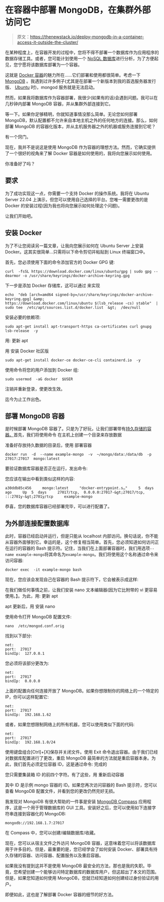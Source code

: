 # 在容器中部署 MongoDB，在集群外部访问它

> 原文：<https://thenewstack.io/deploy-mongodb-in-a-container-access-it-outside-the-cluster/>

在某种程度上，在容器开发的过程中，您将不得不部署一个数据库作为应用程序的数据存储工具。或者，您可能计划使用一个 [NoSQL 数据库](https://thenewstack.io/why-choose-a-nosql-database-there-are-many-great-reasons/)进行分析，为了方便起见，您宁愿将该数据库部署为一个容器。

这就是 [Docker 容器](https://www.docker.com/?utm_content=inline-mention)的魅力所在……它们部署和使用都很简单。考虑一下 [MongoDB](https://www.mongodb.com/cloud/atlas/?utm_content=inline-mention) 。我遇到过许多例子(尤其是在部署一个新版本到我的首选服务器发行版、 [Ubuntu](https://ubuntu.com/) 时)，mongod 服务就是无法启动。

然而，如果我将数据库作为容器部署，我很少(如果有的话)会遇到问题。我可以在几秒钟内部署 MongoDB 容器，并从集群外部连接到它。

等一下。如果你足够精明，你就知道事情没那么简单。无论您如何部署 MongoDB，默认配置都不允许来自本地主机之外的任何地方的连接。那么，如何部署 MongoDB 的容器化版本，并从主机服务器之外的机器或服务连接到它呢？

有一个窍门。

现在，我并不是说这是使用 MongoDB 作为容器的理想方法。然而，它确实提供了一个很好的视角来了解 Docker 容器是如何使用的，我将向您展示如何使用。

你准备好了吗？

## 要求

为了成功实现这一点，你需要一个支持 Docker 的操作系统。我将在 Ubuntu Server 22.04 上演示，但您可以使用自己选择的平台。您唯一需要更改的是 Docker 的安装过程(因为我也将向您展示如何处理这个问题)。

让我们开始吧。

## 安装 Docker

为了不让您阅读另一篇文章，让我向您展示如何在 Ubuntu Server 上安装 Docker。这其实很简单…只需将以下命令剪切并粘贴到 Linux 终端窗口中。

首先，您必须使用下面的命令添加官方的 Docker GPG 键:

```
curl  -fsSL https://download.docker.com/linux/ubuntu/gpg | sudo gpg --dearmor -o /usr/share/keyrings/docker-archive-keyring.gpg

```

下一步是添加 Docker 存储库，这可以通过
来实现

```
echo  "deb [arch=amd64 signed-by=/usr/share/keyrings/docker-archive-keyring.gpg] &amp;
https://download.docker.com/linux/ubuntu $(lsb_release -cs) stable"  |  sudo tee  /etc/apt/sources.list.d/docker.list  &gt;  /dev/null

```

安装必要的依赖项:

```
sudo apt-get install apt-transport-https ca-certificates curl gnupg lsb-release  -y

```

用:
更新 apt

用
安装 Docker 社区版

```
sudo apt-get install docker-ce docker-ce-cli containerd.io  -y

```

使用命令将您的用户添加到 Docker 组:

```
sudo usermod  -aG docker  $USER

```

注销并重新登录，使更改生效。

迄今为止工作出色。

## 部署 MongoDB 容器

是时候部署 MongoDB 容器了。只是为了好玩，让我们部署带有[持久存储的容器。](https://thenewstack.io/kubernetes-and-the-challenge-of-adding-persistent-storage/)首先，我们将使用命令
在主机上创建一个目录来存放数据

准备好存放持久数据的目录后，使用
部署容器

```
docker run  -d  --name example-mongo  -v  ~/mongo/data:/data/db  -p  27017:27017  mongo:latest

```

要验证数据库容器是否正在运行，发出命令:

您应该在输出中看到类似这样的内容:

```
a30ddb85c456     mongo:latest     "docker-entrypoint.s…"     5  days ago     Up  5  days     27017/tcp,  0.0.0.0:27017-&gt;27017/tcp,  :::2701y-&gt;2701y/tcp     example-mongo

```

恭喜，您的数据库容器已经部署完毕，可以进行配置了。

## 为外部连接配置数据库

此时，容器已经启动并运行，但是只能从 localhost 内部访问。换句话说，你不能从容器外面够到它。幸运的是，这个修复相当简单。首先，您必须知道如何访问正在运行的容器的 Bash 提示符。记住，当我们在上面部署容器时，我们用选项`--name example-mongo`将其命名为`example-mongo`。我们将使用这个名称通过命令来访问容器:

```
docker exec  -it example-mongo bash

```

现在，您应该会发现自己在容器的 Bash 提示符下，它会被表示成这样:

在我们做任何事情之前，让我们安装 nano 文本编辑器(因为它比附带的 vi 更容易使用。】。为此，用:
更新 apt

apt 更新后，用
安装 nano

使用命令打开 MongoDB 配置文件:

```
nano  /etc/mongod.conf.orig

```

找到以下部分:

```
net:
port:  27017
bindIp:  127.0.0.1

```

您必须将该部分更改为:

```
net:
port:  27017
bindIp:  0.0.0.0

```

上面的配置向任何连接开放了 MongoDB。如果你想限制你的网络上的一个特定的 IP，你可以这样配置它:

```
net:
port:  27017
bindIp:  192.168.1.62

```

或者，如果您想限制网络上的所有机器，您可以使用类似下面的代码:

```
net:
port:  27017
bindIp:  192.168.1.0/24

```

使用键盘组合[Ctrl]+[X]保存并关闭文件。使用 Exit 命令退出容器。由于我们已经对数据库配置进行了更改，重启 MongoDB 最简单的方法就是重启容器本身。为此，我们首先必须定位容器 ID，这是通过命令:
完成的

您只需要集装箱 ID 的前四个字符。有了这些，用
重新启动容器

其中 ID 是示例 mongo 容器的 ID。如果您再次访问容器的 Bash 提示符，您可以查看 MongoDB 配置文件，并看到您的更改仍然完好无损。

我发现对 MongoDB 有很大帮助的一件事是安装 [MongoDB Compass](https://www.mongodb.com/products/compass) 应用程序，这是一个用于管理数据库的 GUI 工具。安装好之后，您可以使用如下连接字符串连接到容器化的 MongoDB:

```
mongodb://192.168.1.7:27017

```

在 Compass 中，您可以创建/编辑数据库/收藏。

现在，您可以从宿主文件之外访问 MongoDB 容器，这意味着您可以将该数据库用于许多目的。但是，最重要的是，您已经学会了如何安装 Docker、部署具有持久存储的容器、访问容器、配置服务以及重启容器。

如果我没有提到这并不是使用 MongoDB 最安全的方法，那也是我的失职。毕竟，您希望创建一个能够访问特定数据库的数据库用户，但这超出了本文的范围。但是，如果您知道如何使用 MongoDB，您就已经知道如何创建经过身份验证的用户。

即便如此，这也是了解部署 Docker 容器的细节的好方法。

<svg xmlns:xlink="http://www.w3.org/1999/xlink" viewBox="0 0 68 31" version="1.1"><title>Group</title> <desc>Created with Sketch.</desc></svg>